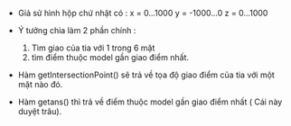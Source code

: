 - Giả sử hình hộp chứ nhật có : x = 0...1000
                                y = -1000...0
                                z = 0...1000
                                
- Ý tưởng chia làm 2 phần chính :
    1. Tìm giao của tia với 1 trong 6 mặt
    2. tìm điểm thuộc model gần giao điểm nhất.

- Hàm getIntersectionPoint() sẽ trả về tọa độ giao điểm của tia với một mặt nào đó.

- Hàm getans() thì trả về điểm thuộc model gần giao điểm nhất ( Cái này duyệt trâu).
